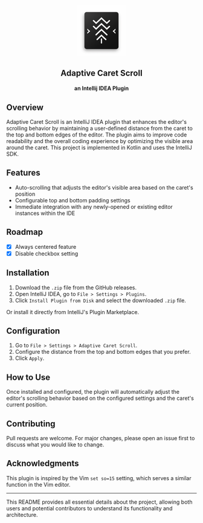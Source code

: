 
<div align="center">
  <img src="media/pluginIcon.png" alt="Plugin Icon" width="128">
  <h2>Adaptive Caret Scroll</h2>
  <h4>an Intellij IDEA Plugin</h4>
</div>

## Overview

Adaptive Caret Scroll is an IntelliJ IDEA plugin that enhances the editor's scrolling behavior by maintaining a user-defined distance from the caret to the top and bottom edges of the editor. The plugin aims to improve code readability and the overall coding experience by optimizing the visible area around the caret. This project is implemented in Kotlin and uses the IntelliJ SDK.

## Features

- Auto-scrolling that adjusts the editor's visible area based on the caret's position
- Configurable top and bottom padding settings
- Immediate integration with any newly-opened or existing editor instances within the IDE

## Roadmap

- [x] Always centered feature
- [x] Disable checkbox setting

## Installation

1. Download the `.zip` file from the GitHub releases.
2. Open IntelliJ IDEA, go to `File > Settings > Plugins`.
3. Click `Install Plugin from Disk` and select the downloaded `.zip` file.

Or install it directly from IntelliJ's Plugin Marketplace.

## Configuration

1. Go to `File > Settings > Adaptive Caret Scroll`.
2. Configure the distance from the top and bottom edges that you prefer.
3. Click `Apply`.

## How to Use

Once installed and configured, the plugin will automatically adjust the editor's scrolling behavior based on the configured settings and the caret's current position.

## Contributing

Pull requests are welcome. For major changes, please open an issue first to discuss what you would like to change.

## Acknowledgments

This plugin is inspired by the Vim `set so=15` setting, which serves a similar function in the Vim editor.

---

This README provides all essential details about the project, allowing both users and potential contributors to understand its functionality and architecture.
